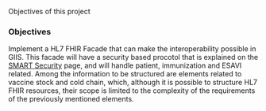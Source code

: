 Objectives of this project 

### Objectives 

Implement a HL7 FHIR Facade that can make the interoperability possible in GIIS. This facade will have a security based procotol that is explained on the [SMART Security](smart.html) page, and will handle patient, immunization and ESAVI related. Among the information to be structured are elements related to vaccine stock and cold chain, which, although it is possible to structure HL7 FHIR resources, their scope is limited to the complexity of the requirements of the previously mentioned elements.
